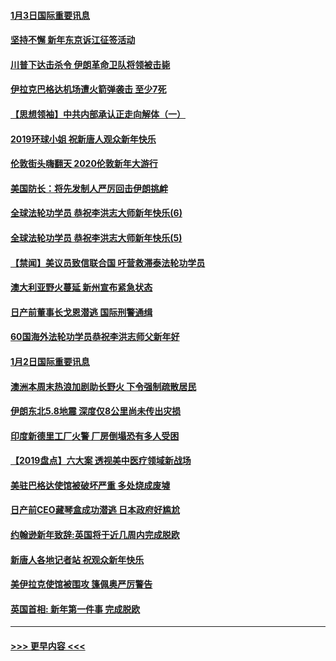 #### [1月3日国际重要讯息](../pages/prog202/a102744301.md?t=01032322) 
#### [坚持不懈 新年东京诉江征签活动](../pages/prog202/a102744303.md?t=01032322) 
#### [川普下达击杀令 伊朗革命卫队将领被击毙](../pages/prog202/a102741911.md?t=01032322) 
#### [伊拉克巴格达机场遭火箭弹袭击 至少7死](../pages/prog202/a102744115.md?t=01032322) 
#### [【思想领袖】中共内部承认正走向解体（一）](../pages/prog202/a102744097.md?t=01032322) 
#### [2019环球小姐 祝新唐人观众新年快乐](../pages/prog202/a102744043.md?t=01032322) 
#### [伦敦街头嗨翻天 2020伦敦新年大游行](../pages/prog202/a102743925.md?t=01032322) 
#### [美国防长：将先发制人严厉回击伊朗挑衅](../pages/prog202/a102743930.md?t=01032322) 
#### [全球法轮功学员 恭祝李洪志大师新年快乐(6)](../pages/prog202/a102743899.md?t=01032322) 
#### [全球法轮功学员 恭祝李洪志大师新年快乐(5)](../pages/prog202/a102743766.md?t=01032322) 
#### [【禁闻】美议员致信联合国 吁营救滞泰法轮功学员](../pages/prog202/a102743781.md?t=01032322) 
#### [澳大利亚野火蔓延 新州宣布紧急状态](../pages/prog202/a102743681.md?t=01032322) 
#### [日产前董事长戈恩潜逃 国际刑警通缉](../pages/prog202/a102743676.md?t=01032322) 
#### [60国海外法轮功学员恭祝李洪志师父新年好](../pages/prog202/a102743628.md?t=01032322) 
#### [1月2日国际重要讯息](../pages/prog202/a102743488.md?t=01032322) 
#### [澳洲本周末热浪加剧助长野火 下令强制疏散居民](../pages/prog202/a102743421.md?t=01032322) 
#### [伊朗东北5.8地震 深度仅8公里尚未传出灾损](../pages/prog202/a102743396.md?t=01032322) 
#### [印度新德里工厂火警 厂房倒塌恐有多人受困](../pages/prog202/a102743386.md?t=01032322) 
#### [【2019盘点】六大案 透视美中医疗领域新战场](../pages/prog202/a102743227.md?t=01032322) 
#### [美驻巴格达使馆被破坏严重 多处烧成废墟](../pages/prog202/a102743244.md?t=01032322) 
#### [日产前CEO藏琴盒成功潜逃 日本政府好尴尬](../pages/prog202/a102742937.md?t=01032322) 
#### [约翰逊新年致辞:英国将于近几周内完成脱欧](../pages/prog202/a102742956.md?t=01032322) 
#### [新唐人各地记者站 祝观众新年快乐](../pages/prog202/a102742785.md?t=01032322) 
#### [美伊拉克使馆被围攻 篷佩奥严厉警告](../pages/prog202/a102742994.md?t=01032322) 
#### [英国首相: 新年第一件事 完成脱欧](../pages/prog202/a102742907.md?t=01032322) 

----
#### [ >>> 更早内容 <<< ](../indexes/prog202-earlier.md)
